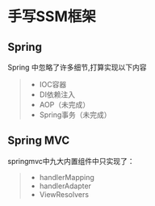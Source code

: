 # 手写SSM框架
## Spring
Spring 中忽略了许多细节,打算实现以下内容
> * IOC容器
> * DI依赖注入
> * AOP（未完成）
> * Spring事务（未完成）

## Spring MVC
springmvc中九大内置组件中只实现了：<br>
> * handlerMapping
> * handlerAdapter
> * ViewResolvers 
